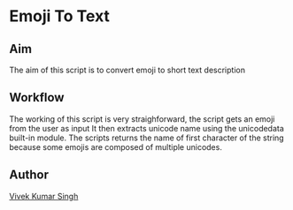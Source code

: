 # Emoji To Text

## Aim
The aim of this script is to convert emoji to short text description

## Workflow
The working of this script is very straighforward, the script gets an emoji from the user as input
It then extracts unicode name using the unicodedata built-in module.
The scripts returns the name of first character of the string because some emojis are composed of multiple unicodes.

## Author
[Vivek Kumar Singh](https://github.com/vivekthedev)
